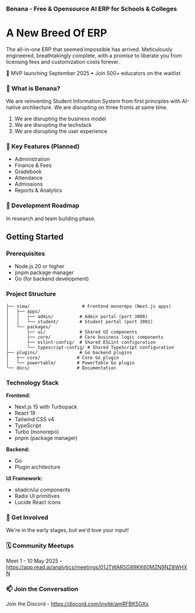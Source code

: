### Benana - Free & Opensource AI ERP for Schools & Colleges


# A New Breed Of ERP

The all-in-one ERP that seemed impossible has arrived. Meticulously engineered, breathtakingly complete, with a promise to liberate you from licensing fees and customization costs forever.

🚀 MVP launching September 2025 • Join 500+ educators on the waitlist

### 🌟 What is Benana?

We are reinventing Student Information System from first principles with AI-native architecture. We are disrupting on three fronts at same time.

1. We are disrupting the business model
2. We are disrupting the techstack
3. We are disrupting the user experience

### 🎯 Key Features (Planned)

- Administration
- Finance & Fees
- Gradebook
- Attendance
- Admissions
- Reports & Analytics

### 📅 Development Roadmap

In research and team building phase.

## Getting Started

### Prerequisites

- Node.js 20 or higher
- pnpm package manager
- Go (for backend development)

### Project Structure

```
├── view/                    # Frontend monorepo (Next.js apps)
│   ├── apps/
│   │   ├── admin/          # Admin portal (port 3000)
│   │   └── student/        # Student portal (port 3001)
│   └── packages/
│       ├── ui/             # Shared UI components
│       ├── core/           # Core business logic components
│       ├── eslint-config/  # Shared ESLint configuration
│       └── typescript-config/ # Shared TypeScript configuration
├── plugins/                # Go backend plugins
│   ├── core/              # Core Go plugin
│   └── powertable/        # PowerTable Go plugin
└── docs/                  # Documentation
```

### Technology Stack

**Frontend:**

- Next.js 15 with Turbopack
- React 19
- Tailwind CSS v4
- TypeScript
- Turbo (monorepo)
- pnpm (package manager)

**Backend:**

- Go
- Plugin architecture

**UI Framework:**

- shadcn/ui components
- Radix UI primitives
- Lucide React icons

### 🤝 Get Involved

We're in the early stages, but we'd love your input!

### 🗓️ Community Meetups

Meet 1 - 10 May 2025 - <https://app.read.ai/analytics/meetings/01JTWAR5G89KK60MZN9NZ8WHXN>

### 📫 Join the Conversation

Join the Discord - <https://discord.com/invite/amRFBK5GXx>
